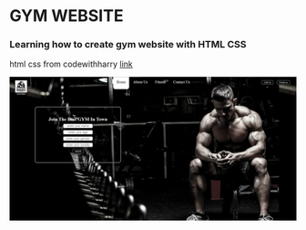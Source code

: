 # GYM WEBSITE
### Learning how to create gym website with HTML CSS


html css from codewithharry [link](https://youtu.be/Sj5NX_br5WY)

![Getting Started](screenshot.png)

